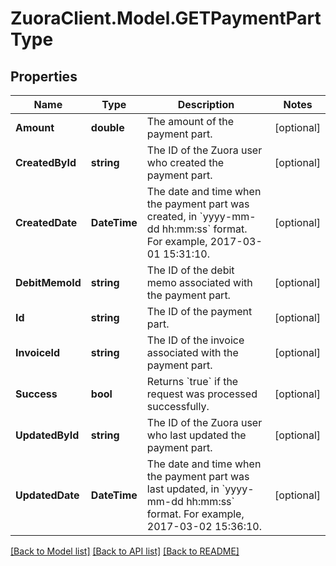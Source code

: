 # ZuoraClient.Model.GETPaymentPartType

## Properties

Name | Type | Description | Notes
------------ | ------------- | ------------- | -------------
**Amount** | **double** | The amount of the payment part.  | [optional] 
**CreatedById** | **string** | The ID of the Zuora user who created the payment part.  | [optional] 
**CreatedDate** | **DateTime** | The date and time when the payment part was created, in &#x60;yyyy-mm-dd hh:mm:ss&#x60; format. For example, 2017-03-01 15:31:10.  | [optional] 
**DebitMemoId** | **string** | The ID of the debit memo associated with the payment part.  | [optional] 
**Id** | **string** | The ID of the payment part.  | [optional] 
**InvoiceId** | **string** | The ID of the invoice associated with the payment part.  | [optional] 
**Success** | **bool** | Returns &#x60;true&#x60; if the request was processed successfully. | [optional] 
**UpdatedById** | **string** | The ID of the Zuora user who last updated the payment part.  | [optional] 
**UpdatedDate** | **DateTime** | The date and time when the payment part was last updated, in &#x60;yyyy-mm-dd hh:mm:ss&#x60; format. For example, 2017-03-02 15:36:10.  | [optional] 

[[Back to Model list]](../README.md#documentation-for-models) [[Back to API list]](../README.md#documentation-for-api-endpoints) [[Back to README]](../README.md)

